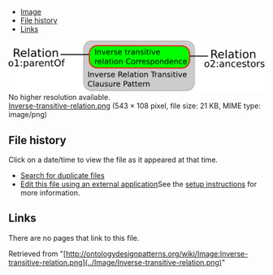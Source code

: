 * [Image](../Image/Inverse-transitive-relation.png#file)
* [File history](../Image/Inverse-transitive-relation.png#filehistory)
* [Links](../Image/Inverse-transitive-relation.png#filelinks)

[![Image:Inverse-transitive-relation.png](../images/5/5f/Inverse-transitive-relation.png)](../images/5/5f/Inverse-transitive-relation.png)  
No higher resolution available.  
[Inverse-transitive-relation.png](../images/5/5f/Inverse-transitive-relation.png)‎ (543 × 108 pixel, file size: 21 KB, MIME type: image/png)

## File history

Click on a date/time to view the file as it appeared at that time.



  
* [Search for duplicate files](http://ontologydesignpatterns.org/wiki/Special:FileDuplicateSearch/Inverse-transitive-relation.png "Special:FileDuplicateSearch/Inverse-transitive-relation.png")
* [Edit this file using an external application](http://ontologydesignpatterns.org/wiki/index.php?title=Image:Inverse-transitive-relation.png&action=edit&externaledit=true&mode=file "Image:Inverse-transitive-relation.png")See the [setup instructions](http://www.mediawiki.org/wiki/Manual:External_editors "http://www.mediawiki.org/wiki/Manual:External_editors") for more information.

## Links



There are no pages that link to this file.




Retrieved from "[http://ontologydesignpatterns.org/wiki/Image:Inverse-transitive-relation.png](../Image/Inverse-transitive-relation.png)"